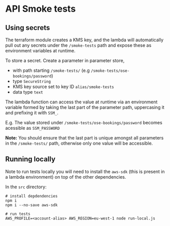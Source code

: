 # API Smoke tests


## Using secrets

The terraform module creates a KMS key, and the lambda will automatically pull out any secrets under the `/smoke-tests` path and expose these as environment variables at runtime.

To store a secret. Create a parameter in parameter store,

 - with path starting `/smoke-tests/` (e.g `/smoke-tests/ose-bookings/password`)
 - type `SecureString`
 - KMS key source set to key ID `alias/smoke-tests`
 - data type `text`

The lambda function can access the value at runtime via an environment variable formed by taking the last part of the parameter path, uppercasing it and prefixing it with `SSM_`. 

E.g. The value stored under `/smoke-tests/ose-bookings/password` becomes acessible as  `SSM_PASSWORD`

**Note:** You should ensure that the last part is unique amongst all parameters in the `/smoke-tests/` path, otherwise only one value will be accessible. 

## Running locally

Note to run tests locally you will need to install the `aws-sdk` (this is present in a lambda environment) on top of the other dependencies.

In the `src` directory:

```
# install depdendencies
npm i
npm i --no-save aws-sdk

# run tests
AWS_PROFILE=<account-alias> AWS_REGION=eu-west-1 node run-local.js
```    